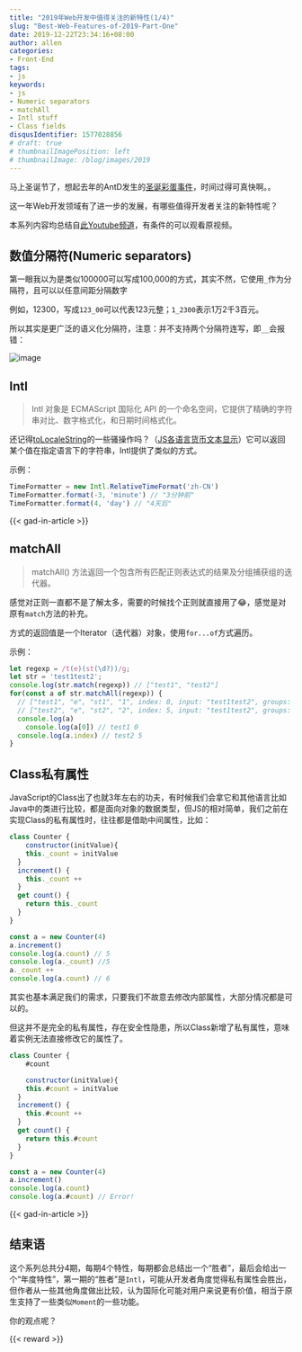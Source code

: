 ```yaml
---
title: "2019年Web开发中值得关注的新特性(1/4)"
slug: "Best-Web-Features-of-2019-Part-One"
date: 2019-12-22T23:34:16+08:00
author: allen
categories:
- Front-End
tags:
- js
keywords:
- js
- Numeric separators
- matchAll
- Intl stuff
- Class fields
disqusIdentifier: 1577028856
# draft: true
# thumbnailImagePosition: left
# thumbnailImage: /blog/images/2019
---
```


马上圣诞节了，想起去年的AntD发生的[圣诞彩蛋事件](https://github.com/ant-design/ant-design/issues/13848)，时间过得可真快啊。。

这一年Web开发领域有了进一步的发展，有哪些值得开发者关注的新特性呢？

<!--more-->

本系列内容均总结自[此Youtube频道](https://www.youtube.com/watch?v=Xtmp2HbSreQ)，有条件的可以观看原视频。

## 数值分隔符(Numeric separators)

第一眼我以为是类似100000可以写成100,000的方式，其实不然，它使用`_`作为分隔符，且可以以任意间距分隔数字

例如，12300，写成`123_00`可以代表123元整；`1_2300`表示1万2千3百元。

所以其实是更广泛的语义化分隔符，注意：并不支持两个分隔符连写，即`__`会报错：

![image](https://user-images.githubusercontent.com/11868477/71324097-a5894880-2515-11ea-978f-191f8cc1653f.png)


## Intl

> Intl 对象是 ECMAScript 国际化 API 的一个命名空间，它提供了精确的字符串对比、数字格式化，和日期时间格式化。

还记得[toLocaleString](https://developer.mozilla.org/zh-CN/docs/Web/JavaScript/Reference/Global_Objects/Number/toLocaleString)的一些骚操作吗？（[JS各语言货币文本显示](https://blog.csdn.net/u014291497/article/details/79382280)）它可以返回某个值在指定语言下的字符串，Intl提供了类似的方式。

示例：

```js
TimeFormatter = new Intl.RelativeTimeFormat('zh-CN')
TimeFormatter.format(-3, 'minute') // "3分钟前"
TimeFormatter.format(4, 'day') // "4天后"
```

{{< gad-in-article >}}

## matchAll

> matchAll() 方法返回一个包含所有匹配正则表达式的结果及分组捕获组的迭代器。

感觉对正则一直都不是了解太多，需要的时候找个正则就直接用了😂，感觉是对原有`match`方法的补充。

方式的返回值是一个Iterator（迭代器）对象，使用`for...of`方式遍历。

示例：

```js
let regexp = /t(e)(st(\d?))/g;
let str = 'test1test2';
console.log(str.match(regexp)) // ["test1", "test2"]
for(const a of str.matchAll(regexp)) {
  // ["test1", "e", "st1", "1", index: 0, input: "test1test2", groups: undefined]
  // ["test2", "e", "st2", "2", index: 5, input: "test1test2", groups: undefined]
  console.log(a)
	console.log(a[0]) // test1 0
  console.log(a.index) // test2 5
}
```


## Class私有属性

JavaScript的Class出了也就3年左右的功夫，有时候我们会拿它和其他语言比如Java中的类进行比较，都是面向对象的数据类型，但JS的相对简单，我们之前在实现Class的私有属性时，往往都是借助中间属性，比如：

```js
class Counter {
	constructor(initValue){
  	this._count = initValue
  }
  increment() {
  	this._count ++
  }
  get count() {
  	return this._count
  }
}

const a = new Counter(4)
a.increment()
console.log(a.count) // 5
console.log(a._count) //5
a._count ++
console.log(a.count) // 6
```

其实也基本满足我们的需求，只要我们不故意去修改内部属性，大部分情况都是可以的。

但这并不是完全的私有属性，存在安全性隐患，所以Class新增了私有属性，意味着实例无法直接修改它的属性了。

```js
class Counter {
	#count

	constructor(initValue){
  	this.#count = initValue
  }
  increment() {
  	this.#count ++
  }
  get count() {
  	return this.#count
  }
}

const a = new Counter(4)
a.increment()
console.log(a.count)
console.log(a.#count) // Error!
```

{{< gad-in-article >}}

## 结束语

这个系列总共分4期，每期4个特性，每期都会总结出一个“胜者”，最后会给出一个“年度特性”，第一期的“胜者”是`Intl`，可能从开发者角度觉得私有属性会胜出，但作者从一些其他角度做出比较，认为国际化可能对用户来说更有价值，相当于原生支持了一些类似`Moment`的一些功能。

你的观点呢？
<!-- {{< embed-caniuse css-placeholder-shown >}} -->
<!-- {{< codepen pen="PKdOpB" user="justforuse" theme="dark">}} -->
<!-- {{< alert warning >}}
xxx
{{< /alert >}} -->
{{< reward >}}
